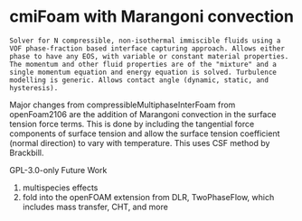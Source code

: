 # cmiFoam with Marangoni convection

`Solver for N compressible, non-isothermal immiscible fluids using a VOF phase-fraction based interface capturing approach. Allows either phase to have any EOS, with variable or constant material properties. The momentum and other fluid properties are of the "mixture" and a single momentum equation and energy equation is solved. Turbulence modelling is generic. Allows contact angle (dynamic, static, and hysteresis).`

 Major changes from compressibleMultiphaseInterFoam from openFoam2106 are the addition of Marangoni convection in the surface tension force terms. This is done by including the tangential force components of surface tension and allow the surface tension coefficient (normal direction) to vary with temperature. This uses CSF method by Brackbill.

GPL-3.0-only
Future Work

1. multispecies effects
2. fold into the openFOAM extension from DLR, TwoPhaseFlow, which includes mass transfer, CHT, and more
